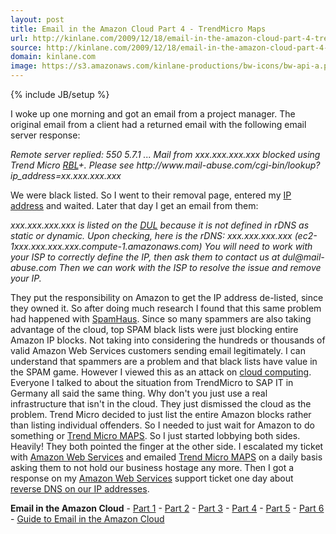 ```yaml
---
layout: post
title: Email in the Amazon Cloud Part 4 - TrendMicro Maps
url: http://kinlane.com/2009/12/18/email-in-the-amazon-cloud-part-4-trendmicro-maps/
source: http://kinlane.com/2009/12/18/email-in-the-amazon-cloud-part-4-trendmicro-maps/
domain: kinlane.com
image: https://s3.amazonaws.com/kinlane-productions/bw-icons/bw-api-a.png
---
```

{% include JB/setup %}

<p>
     I woke up one morning and got an email from a project manager. The original email from a client had a returned email with the following email server response:
</p>
<div class="c1">
     <em>Remote server replied: 550 5.7.1 ... Mail from xxx.xxx.xxx.xxx blocked using Trend Micro <a class="zem_slink" title="DNSBL" rel="wikipedia" href="http://en.wikipedia.org/wiki/DNSBL">RBL</a>+. Please see http://www.mail-abuse.com/cgi-bin/lookup?ip_address=xx.xxx.xxx.xxx</em>
</div>
<p>
     We were black listed. So I went to their removal page, entered my <a class="zem_slink" title="IP address" rel="wikipedia" href="http://en.wikipedia.org/wiki/IP_address">IP address</a> and waited. Later that day I get an email from them:
</p>
<div class="c1">
     <em>xxx.xxx.xxx.xxx</em> <em>is listed on the <a class="zem_slink" title="Dialup Users List" rel="wikipedia" href="http://en.wikipedia.org/wiki/Dialup_Users_List">DUL</a> because it is not defined in rDNS as static or dynamic. Upon checking, here is the rDNS:</em> <em>xxx.xxx.xxx.xxx</em> <em>(ec2-1</em><em>xxx.xxx.xxx.xxx</em><em>.compute-1.amazonaws.com)</em> <em>You will need to work with your ISP to correctly define the IP, then ask them to contact us at</em> <em>dul@mail-abuse.com</em> <em>Then we can work with the ISP to resolve the issue and remove your IP.</em>
</div>
<p>
     They put the responsibility on Amazon to get the IP address de-listed, since they owned it. So after doing much research I found that this same problem had happened with <a href="http://www.google.com/url?q=http%3A%2F%2Fsearchcloudcomputing.techtarget.com%2Fnews%2Farticle%2F0%2C289142%2Csid201_gci1371369%2C00.html&amp;sa=D&amp;sntz=1&amp;usg=AFrqEzdG-Y8TUo-vQlx1qOjatgy_cc8yTQ">SpamHaus</a>. Since so many spammers are also taking advantage of the cloud, top SPAM black lists were just blocking entire Amazon IP blocks. Not taking into considering the hundreds or thousands of valid Amazon Web Services customers sending email legitimately. I can understand that spammers are a problem and that black lists have value in the SPAM game. However I viewed this as an attack on <a class="zem_slink" title="Cloud Computing" rel="wikinvest" href="http://www.wikinvest.com/concept/Cloud_Computing">cloud computing</a>. Everyone I talked to about the situation from TrendMicro to SAP IT in Germany all said the same thing. Why don't you just use a real infrastructure that isn't in the cloud. They just dismissed the cloud as the problem. Trend Micro decided to just list the entire Amazon blocks rather than listing individual offenders. So I needed to just wait for Amazon to do something or <a href="http://www.mail-abuse.com/">Trend Micro MAPS</a>. So I just started lobbying both sides. Heavily! They both pointed the finger at the other side. I escalated my ticket with <a href="http://aws.amazon.com/">Amazon Web Services</a> and emailed <a href="http://www.mail-abuse.com/">Trend Micro MAPS</a> on a daily basis asking them to not hold our business hostage any more. Then I got a response on my <a href="http://aws.amazon.com/">Amazon Web Services</a> support ticket one day about <a href="http://www.kinlane.com/?p=1104"><span class="zem_slink">reverse DNS</span> on our IP addresses</a>.
</p>
<p class="c2">
     <strong>Email in the Amazon Cloud</strong> - <a href="../?p=1095">Part 1</a> - <a href="../?p=1098">Part 2</a> - <a href="../?p=1100">Part 3</a> - <a href="../?p=1102">Part 4</a> - <a href="../?p=1104">Part 5</a> - <a href="../?p=1106">Part 6</a> - <a href="../2010/07/email-infrastructure-in-the-amazon-cloud/">Guide to Email in the Amazon Cloud</a>
</p>